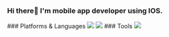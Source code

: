 ### Hi there👋 I'm mobile app developer using IOS.

<!--
**Seokwon5/Seokwon5** is a ✨ _special_ ✨ repository because its `README.md` (this file) appears on your GitHub profile.

Here are some ideas to get you started:

- 🔭 I’m currently working on ...
- 🌱 I’m currently learning ...
- 👯 I’m looking to collaborate on ...
- 🤔 I’m looking for help with ...
- 💬 Ask me about ...
- 📫 How to reach me: ...
- 😄 Pronouns: ...
- ⚡ Fun fact: ...
--> ### Platforms & Languages
<img src="https://img.shields.io/badge/IOS-000000?style=flat-square&logo=IOS&logoColor=white"/>
<img src="https://img.shields.io/badge/Swift-F05138?style=flat-square&logo=Swift&logoColor=white"/>
### Tools 
<img src="https://img.shields.io/badge/Firebase-FFCA28?style=flat-square&logo=firebase&logoColor=white"/>

